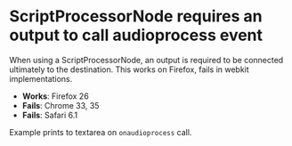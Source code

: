 # ScriptProcessorNode requires an output to call audioprocess event

When using a ScriptProcessorNode, an output is required to be connected ultimately to the destination. This works on Firefox, fails in webkit implementations.

* **Works**: Firefox 26
* **Fails**: Chrome 33, 35
* **Fails**: Safari 6.1

Example prints to textarea on `onaudioprocess` call.
